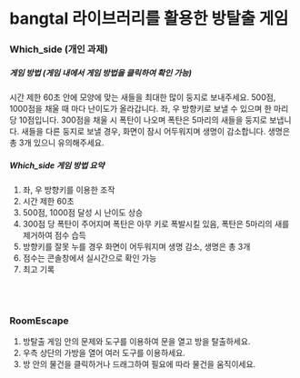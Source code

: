 # bangtal 라이브러리를 활용한 방탈출 게임
### Which_side (개인 과제)
##### 게임 방법 (게임 내에서 게임 방법을 클릭하여 확인 가능)
시간 제한 60초 안에 모양에 맞는 새들을 최대한 많이 둥지로 보내주세요.
500점, 1000점을 채울 때 마다 난이도가 올라갑니다.
좌, 우 방향키로 보낼 수 있으며 한 마리 당 10점입니다.
300점을 채울 시 폭탄이 나오며 폭탄은 5마리의 새들을 둥지로 보냅니다.
새들을 다른 둥지로 보낼 경우, 화면이 잠시 어두워지며 생명이 감소합니다.
생명은 총 3개 있으니 유의해주세요.

##### Which_side 게임 방법 요약
1. 좌, 우 방향키를 이용한 조작
2. 시간 제한 60초
3. 500점, 1000점 달성 시 난이도 상승
4. 300점 당 폭탄이 주어지며 폭탄은 아무 키로 폭발시킬 있음, 폭탄은 5마리의 새를 제거하여 점수 습득
5. 방향키를 잘못 누를 경우 화면이 어두워지며 생명 감소, 생명은 총 3개
6. 점수는 콘솔창에서 실시간으로 확인 가능
7. 최고 기록 

<br></br>
### RoomEscape
1. 방탈출 게임 안의 문제와 도구를 이용하여 문을 열고 방을 탈출하세요.
2. 우측 상단의 가방을 열어 여러 도구를 이용하세요.
3. 방 안의 물건을 클릭하거나 드래그하여 필요에 따라 물건을 움직이세요.
